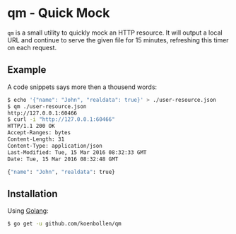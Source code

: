 qm - Quick Mock
===============

`qm` is a small utility to quickly mock an HTTP resource. It will output a local
URL and continue to serve the given file for 15 minutes, refreshing this timer
on each request.


Example
-------

A code snippets says more then a thousend words:
```bash
$ echo '{"name": "John", "realdata": true}' > ./user-resource.json
$ qm ./user-resource.json
http://127.0.0.1:60466
$ curl -i "http://127.0.0.1:60466"
HTTP/1.1 200 OK
Accept-Ranges: bytes
Content-Length: 31
Content-Type: application/json
Last-Modified: Tue, 15 Mar 2016 08:32:33 GMT
Date: Tue, 15 Mar 2016 08:32:48 GMT

{"name": "John", "realdata": true}
```


Installation
------------

Using [Golang](https://golang.org):
```bash
$ go get -u github.com/koenbollen/qm
```
